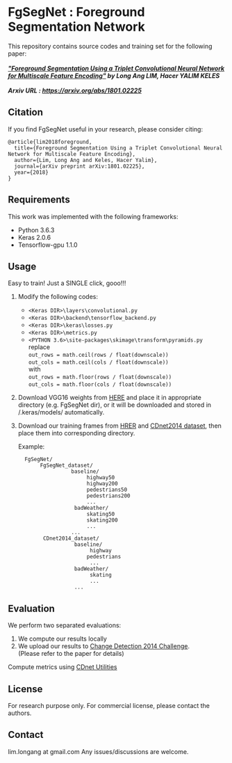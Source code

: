 # FgSegNet : Foreground Segmentation Network

This repository contains source codes and training set for the following paper:<br /><br />
***["Foreground Segmentation Using a Triplet Convolutional Neural Network for Multiscale Feature Encoding"](https://arxiv.org/abs/1801.02225)  by Long Ang LIM, Hacer YALIM KELES*** <br /><br />
***Arxiv URL : https://arxiv.org/abs/1801.02225***

## Citation
If you find FgSegNet useful in your research, please consider citing: <br />
```
@article{lim2018foreground,
  title={Foreground Segmentation Using a Triplet Convolutional Neural Network for Multiscale Feature Encoding},
  author={Lim, Long Ang and Keles, Hacer Yalim},
  journal={arXiv preprint arXiv:1801.02225},
  year={2018}
}
```

## Requirements
This work was implemented with the following frameworks:
* Python 3.6.3
* Keras 2.0.6
* Tensorflow-gpu 1.1.0

## Usage
Easy to train! Just a SINGLE click, gooo!!! <br />
1. Modify the following codes:
    * ``<Keras DIR>\layers\convolutional.py``
    * ``<Keras DIR>\backend\tensorflow_backend.py``
    * ``<Keras DIR>\keras\losses.py``
    * ``<Keras DIR>\metrics.py``
    * ``<PYTHON 3.6>\site-packages\skimage\transform\pyramids.py`` <br/>
          replace <br/>
          ```out_rows = math.ceil(rows / float(downscale))``` <br/>
          ```out_cols = math.ceil(cols / float(downscale))``` <br/>
          with <br/>
          ```out_rows = math.floor(rows / float(downscale))```<br/>
          ```out_cols = math.floor(cols / float(downscale))```
2. Download VGG16 weights from [HERE](https://github.com/fchollet/deep-learning-models/releases/download/v0.1/vgg16_weights_tf_dim_ordering_tf_kernels_notop.h5) and place it in appropriate directory (e.g. FgSegNet dir), or it will be downloaded and stored in /.keras/models/ automatically.
3. Download our training frames from [HRER](FgSegNet_dataset) and [CDnet2014 dataset](http://changedetection.net), then place them into corresponding directory.<br/>
  
    Example:

    ```
      FgSegNet/
           FgSegNet_dataset/
                     baseline/
                          highway50
                          highway200
                          pedestrians50
                          pedestrians200
                          ...
                      badWeather/
                          skating50
                          skating200
                          ...
                     ...
            CDnet2014_dataset/
                      baseline/
                           highway
                          pedestrians
                           ...
                      badWeather/
                           skating
                           ...
                      ...      
    ```

## Evaluation
We perform two separated evaluations: <br />
1. We compute our results locally
2. We upload our results to [Change Detection 2014 Challenge](http://changedetection.net).<br />
(Please refer to the paper for details)<br />

Compute metrics using [CDnet Utilities](http://wordpress-jodoin.dmi.usherb.ca/code/)
## License
For research purpose only. For commercial license, please contact the authors.

## Contact
lim.longang at gmail.com
Any issues/discussions are welcome.